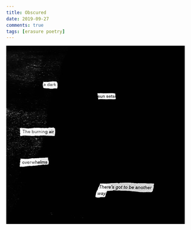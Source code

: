 ```yaml
---   
title: Obscured  
date: 2019-09-27
comments: true  
tags: [erasure poetry]  
---  
```


<img src="/assets/images/articles/obscured.jpeg" class="responsive"><br>
